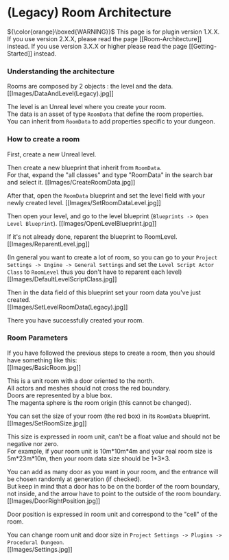 # (Legacy) Room Architecture

${\color{orange}\boxed{WARNING}}$ This page is for plugin version 1.X.X. If you use version 2.X.X, please read the page [[Room-Architecture]] instead. If you use version 3.X.X or higher please read the page [[Getting-Started]] instead.

### Understanding the architecture
Rooms are composed by 2 objects : the level and the data.\
[[Images/DataAndLevel(Legacy).jpg]]

The level is an Unreal level where you create your room.\
The data is an asset of type `RoomData` that define the room properties.\
You can inherit from `RoomData` to add properties specific to your dungeon.

### How to create a room
First, create a new Unreal level.

Then create a new blueprint that inherit from `RoomData`.\
For that, expand the "all classes" and type "RoomData" in the search bar and select it.
[[Images/CreateRoomData.jpg]]

After that, open the `RoomData` blueprint and set the level field with your newly created level.
[[Images/SetRoomDataLevel.jpg]]

Then open your level, and go to the level blueprint (`Blueprints -> Open Level Blueprint`).
[[Images/OpenLevelBlueprint.jpg]]

If it's not already done, reparent the blueprint to RoomLevel.\
[[Images/ReparentLevel.jpg]]

(In general you want to create a lot of room, so you can go to your `Project Settings -> Engine -> General Settings` and set the `Level Script Actor Class` to `RoomLevel` thus you don't have to reparent each level)\
[[Images/DefaultLevelScriptClass.jpg]]

Then in the data field of this blueprint set your room data you've just created.\
[[Images/SetLevelRoomData(Legacy).jpg]]

There you have successfully created your room.

### Room Parameters
If you have followed the previous steps to create a room, then you should have something like this:\
[[Images/BasicRoom.jpg]]

This is a unit room with a door oriented to the north.\
All actors and meshes should not cross the red boundary.\
Doors are represented by a blue box.\
The magenta sphere is the room origin (this cannot be changed).

You can set the size of your room (the red box) in its `RoomData` blueprint.\
[[Images/SetRoomSize.jpg]]

This size is expressed in room unit, can't be a float value and should not be negative nor zero.\
For example, if your room unit is 10m\*10m\*4m and your real room size is 5m\*23m\*10m, then your room data size should be 1\*3\*3.

You can add as many door as you want in your room, and the entrance will be chosen randomly at generation (if checked).\
But keep in mind that a door has to be on the border of the room boundary, not inside, and the arrow have to point to the outside of the room boundary.\
[[Images/DoorRightPosition.jpg]]

Door position is expressed in room unit and correspond to the "cell" of the room.

You can change room unit and door size in `Project Settings -> Plugins -> Procedural Dungeon`.\
[[Images/Settings.jpg]]